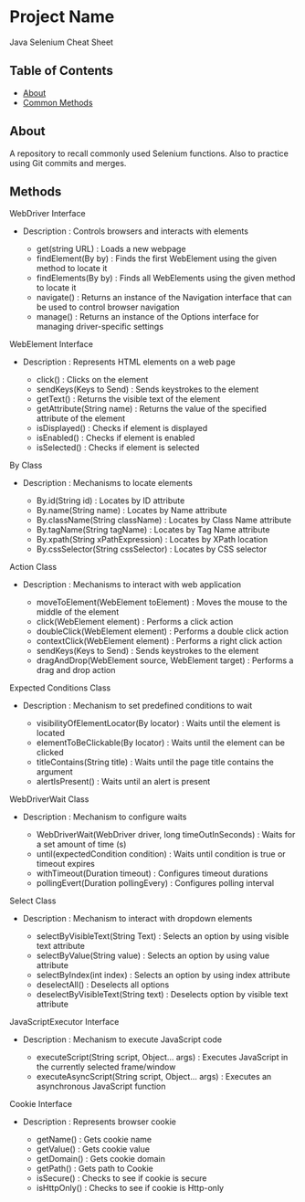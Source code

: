 # Project Name

Java Selenium Cheat Sheet

## Table of Contents

- [About](#about)
- [Common Methods](#methods)

## About

A repository to recall commonly used Selenium functions. Also to practice using Git commits and merges. 

## Methods

WebDriver Interface
- Description : Controls browsers and interacts with elements

    - get(string URL) : Loads a new webpage
    - findElement(By by) : Finds the first WebElement using the given method to locate it
    - findElements(By by) : Finds all WebElements using the given method to locate it
    - navigate() : Returns an instance of the Navigation interface that can be used to control browser navigation
    - manage() : Returns an instance of the Options interface for managing driver-specific settings

WebElement Interface
- Description : Represents HTML elements on a web page

    - click() : Clicks on the element
    - sendKeys(Keys to Send) : Sends keystrokes to the element
    - getText() : Returns the visible text of the element
    - getAttribute(String name) : Returns the value of the specified attribute of the element
    - isDisplayed() : Checks if element is displayed
    - isEnabled() : Checks if element is enabled
    - isSelected() : Checks if element is selected

By Class
- Description : Mechanisms to locate elements

    - By.id(String id) : Locates by ID attribute
    - By.name(String name) : Locates by Name attribute
    - By.className(String className) : Locates by Class Name attribute
    - By.tagName(String tagName) : Locates by Tag Name attribute
    - By.xpath(String xPathExpression) : Locates by XPath location
    - By.cssSelector(String cssSelector) : Locates by CSS selector

Action Class
- Description : Mechanisms to interact with web application

    - moveToElement(WebElement toElement) : Moves the mouse to the middle of the element
    - click(WebElement element) : Performs a click action
    - doubleClick(WebElement element) : Performs a double click action
    - contextClick(WebElement element) : Performs a right click action
    - sendKeys(Keys to Send) : Sends keystrokes to the element
    - dragAndDrop(WebElement source, WebElement target) : Performs a drag and drop action

Expected Conditions Class
- Description : Mechanism to set predefined conditions to wait

    - visibilityOfElementLocator(By locator) : Waits until the element is located
    - elementToBeClickable(By locator) : Waits until the element can be clicked
    - titleContains(String title) : Waits until the page title contains the argument
    - alertIsPresent() : Waits until an alert is present

WebDriverWait Class
- Description : Mechanism to configure waits

    - WebDriverWait(WebDriver driver, long timeOutInSeconds) : Waits for a set amount of time (s)
    - until(expectedCondition<t> condition) : Waits until condition is true or timeout expires
    - withTimeout(Duration timeout) : Configures timeout durations
    - pollingEvert(Duration pollingEvery) : Configures polling interval

Select Class
- Description : Mechanism to interact with dropdown elements

    - selectByVisibleText(String Text) : Selects an option by using visible text attribute
    - selectByValue(String value) : Selects an option by using value attribute
    - selectByIndex(int index) : Selects an option by using index attribute
    - deselectAll() : Deselects all options
    - deselectByVisibleText(String text) : Deselects option by visible text attribute

JavaScriptExecutor Interface
- Description : Mechanism to execute JavaScript code

    - executeScript(String script, Object... args) : Executes JavaScript in the currently selected frame/window
    - executeAsyncScript(String script, Object... args) : Executes an asynchronous JavaScript function

Cookie Interface
- Description : Represents browser cookie

    - getName() : Gets cookie name
    - getValue() : Gets cookie value
    - getDomain() : Gets cookie domain
    - getPath() : Gets path to Cookie
    - isSecure() : Checks to see if cookie is secure
    - isHttpOnly() : Checks to see if cookie is Http-only